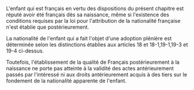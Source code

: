   
L'enfant qui est français en vertu des dispositions du présent chapitre est réputé avoir été français dès sa naissance, même si l'existence des conditions requises par la loi pour l'attribution de la nationalité française n'est établie que postérieurement.   

  
La nationalité de l'enfant qui a fait l'objet d'une adoption plénière est déterminée selon les distinctions établies aux articles 18 et 18-1,19-1,19-3 et 19-4 ci-dessus.   

  
Toutefois, l'établissement de la qualité de Français postérieurement à la naissance ne porte pas atteinte à la validité des actes antérieurement passés par l'intéressé ni aux droits antérieurement acquis à des tiers sur le fondement de la nationalité apparente de l'enfant.  
